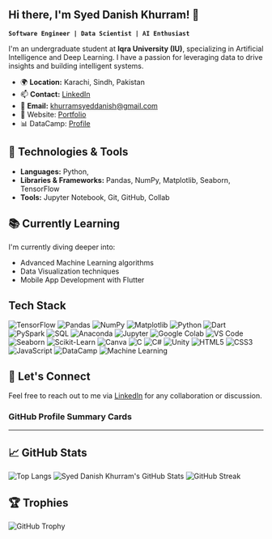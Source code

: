   ## Hi there, I'm Syed Danish Khurram! 👋

**`Software Engineer | Data Scientist | AI Enthusiast`**

I'm an undergraduate student at **Iqra University (IU)**, specializing in Artificial Intelligence and Deep Learning. I have a passion for leveraging data to drive insights and building intelligent systems.

- 🌍 **Location:** Karachi, Sindh, Pakistan
- 📫 **Contact:** [LinkedIn](https://www.linkedin.com/in/syed-danish-khurram-73a70a293/)
- 📧 **Email:** khurramsyeddanish@gmail.com
- 🔗 Website: [Portfolio]([http://syeddanishkhurram.infy.uk/?i=1#projects](https://syeddanishkhurram.github.io/Website-Profile-/))
- 📊 DataCamp: [Profile](https://www.datacamp.com/portfolio/khurramsyeddanish)
  
## 🔧 Technologies & Tools

- **Languages:** Python, 
- **Libraries & Frameworks:** Pandas, NumPy, Matplotlib, Seaborn, TensorFlow
- **Tools:** Jupyter Notebook, Git, GitHub, Collab 


## 📚 Currently Learning

I'm currently diving deeper into:

- Advanced Machine Learning algorithms
- Data Visualization techniques
- Mobile App Development with Flutter

## Tech Stack
![TensorFlow](https://img.shields.io/badge/TensorFlow-FF6F00?style=for-the-badge&logo=tensorflow&logoColor=white)
![Pandas](https://img.shields.io/badge/Pandas-150458?style=for-the-badge&logo=pandas&logoColor=white)
![NumPy](https://img.shields.io/badge/NumPy-013243?style=for-the-badge&logo=numpy&logoColor=white)
![Matplotlib](https://img.shields.io/badge/Matplotlib-11557C?style=for-the-badge&logo=matplotlib&logoColor=white)
![Python](https://img.shields.io/badge/Python-3670A0?style=for-the-badge&logo=python&logoColor=ffdd54)
![Dart](https://img.shields.io/badge/Dart-0175C2?style=for-the-badge&logo=dart&logoColor=white)
![PySpark](https://img.shields.io/badge/PySpark-E25A1C?style=for-the-badge&logo=apachespark&logoColor=white)
![SQL](https://img.shields.io/badge/SQL-4479A1?style=for-the-badge&logo=postgresql&logoColor=white)
![Anaconda](https://img.shields.io/badge/Anaconda-44A833?style=for-the-badge&logo=anaconda&logoColor=white)
![Jupyter](https://img.shields.io/badge/Jupyter-F37626?style=for-the-badge&logo=jupyter&logoColor=white)
![Google Colab](https://img.shields.io/badge/Google%20Colab-F9AB00?style=for-the-badge&logo=googlecolab&logoColor=white)
![VS Code](https://img.shields.io/badge/VS%20Code-007ACC?style=for-the-badge&logo=visualstudiocode&logoColor=white)
![Seaborn](https://img.shields.io/badge/Seaborn-3776AB?style=for-the-badge&logo=python&logoColor=white)
![Scikit-Learn](https://img.shields.io/badge/Scikit--Learn-F7931E?style=for-the-badge&logo=scikitlearn&logoColor=white)
![Canva](https://img.shields.io/badge/Canva-00C4CC?style=for-the-badge&logo=canva&logoColor=white)
![C](https://img.shields.io/badge/C-A8B9CC?style=for-the-badge&logo=c&logoColor=white)
![C#](https://img.shields.io/badge/C%23-239120?style=for-the-badge&logo=csharp&logoColor=white)
![Unity](https://img.shields.io/badge/Unity-100000?style=for-the-badge&logo=unity&logoColor=white)
![HTML5](https://img.shields.io/badge/HTML5-E34F26?style=for-the-badge&logo=html5&logoColor=white)
![CSS3](https://img.shields.io/badge/CSS3-1572B6?style=for-the-badge&logo=css3&logoColor=white)
![JavaScript](https://img.shields.io/badge/JavaScript-F7DF1E?style=for-the-badge&logo=javascript&logoColor=black)
![DataCamp](https://img.shields.io/badge/DataCamp-05192D?style=for-the-badge&logo=datacamp&logoColor=03E860)
![Machine Learning](https://img.shields.io/badge/Machine%20Learning-000000?style=for-the-badge&logo=ml&logoColor=white)

## 💬 Let's Connect

Feel free to reach out to me via [LinkedIn](https://www.linkedin.com/in/syed-danish-khurram-73a70a293/) for any collaboration or discussion.
### GitHub Profile Summary Cards

---


## 📈 GitHub Stats

![Top Langs](https://github-readme-stats.vercel.app/api/top-langs/?username=SyedDanishKhurram&layout=compact&theme=radical)
![Syed Danish Khurram's GitHub Stats](https://github-readme-stats.vercel.app/api?username=SyedDanishKhurram&show_icons=true&theme=merko&hide_border=false&include_all_commits=true&count_private=true)
![GitHub Streak](https://github-readme-streak-stats.herokuapp.com/?user=SyedDanishKhurram&theme=merko&hide_border=false)

## 🏆 Trophies 
![GitHub Trophy](https://github-profile-trophy.vercel.app/?username=SyedDanishKhurram&theme=gruvbox&no-frame=false&no-bg=true&margin-w=4)

